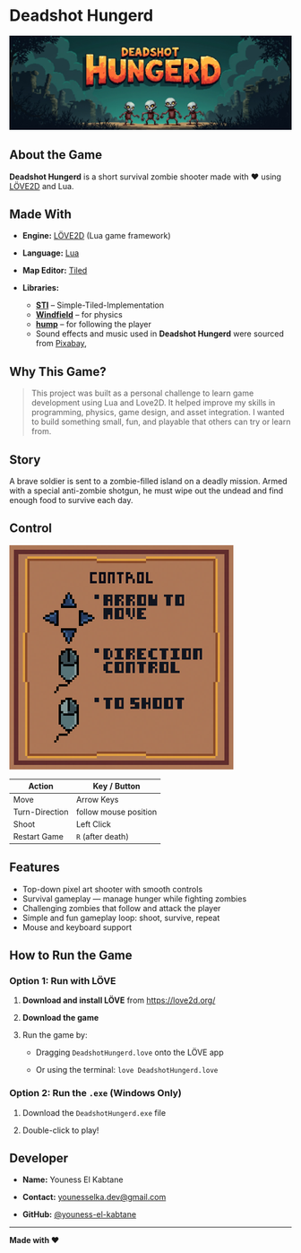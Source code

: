 # Deadshot Hungerd
![thumbnail.jpg](https://github.com/youness-el-kabtane/Deadshot-Hungerd/blob/8b3a3191b3dca4bd41f1176a6d7dddca3fc62d16/image/thumbnail.jpg
)
## About the Game

**Deadshot Hungerd** is a short survival zombie shooter made with ❤️ using [LÖVE2D](https://love2d.org/) and Lua.  

## Made With

-   **Engine:** [LÖVE2D](https://love2d.org/) (Lua game framework)

-   **Language:** [Lua](https://www.lua.org/home.html)

-   **Map Editor:** [Tiled](https://www.mapeditor.org/)

-   **Libraries:**
    -   **[STI](https://github.com/karai17/Simple-Tiled-Implementation)** – Simple-Tiled-Implementation
    -   **[Windfield](https://github.com/a327ex/windfield)** – for physics
    -   **[hump](https://github.com/vrld/hump)** – for following the player        
    -   Sound effects and music used in **Deadshot Hungerd** were sourced from [Pixabay](https://pixabay.com/),
    
## Why This Game?

> This project was built as a personal challenge to learn game
> development using Lua and Love2D.   It helped improve my skills in
> programming, physics, game design, and asset integration.   I wanted
> to build something small, fun, and playable that others can try or
> learn from.

## Story 

A brave soldier is sent to a zombie-filled island on a deadly mission. Armed with a special anti-zombie shotgun, he must wipe out the undead and find enough food to survive each day.

## Control
![Control.png](https://github.com/youness-el-kabtane/Deadshot-Hungerd/blob/147f86f0f14296f13f93442c62e4ec83a17a3def/image/Control.png
)

| Action                           | Key / Button                   |
|----------------------------------|--------------------------------|
| Move                             | Arrow Keys                     |
| Turn-Direction                   | follow mouse position          |
| Shoot                            | Left Click                     |
| Restart Game                     | `R` (after death)              |

## Features

- Top-down pixel art shooter with smooth controls
- Survival gameplay — manage hunger while fighting zombies
- Challenging zombies that follow and attack the player
- Simple and fun gameplay loop: shoot, survive, repeat
- Mouse and keyboard support

## How to Run the Game

### Option 1: Run with LÖVE

1.  **Download and install LÖVE** from https://love2d.org/
    
2.  **Download the game**
    
3.  Run the game by:
    
    -   Dragging `DeadshotHungerd.love` onto the LÖVE app
        
    -   Or using the terminal: 
    `love DeadshotHungerd.love`

### Option 2: Run the `.exe` (Windows Only)

1.  Download the `DeadshotHungerd.exe` file 
    
2.  Double-click to play!

## Developer

-   **Name:** Youness El Kabtane
        
-   **Contact:** younesselka.dev@gmail.com
    
-   **GitHub:** [@youness-el-kabtane](https://github.com/youness-el-kabtane) 

---
**Made with ❤️**
